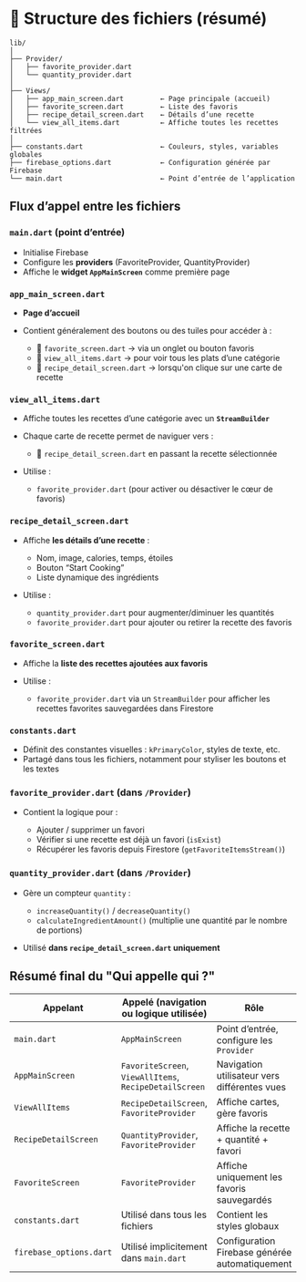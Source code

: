 # 📁 Structure des fichiers (résumé)

```
lib/
│
├── Provider/
│   ├── favorite_provider.dart
│   └── quantity_provider.dart
│
├── Views/
│   ├── app_main_screen.dart         ← Page principale (accueil)
│   ├── favorite_screen.dart         ← Liste des favoris
│   ├── recipe_detail_screen.dart    ← Détails d’une recette
│   └── view_all_items.dart          ← Affiche toutes les recettes filtrées
│
├── constants.dart                   ← Couleurs, styles, variables globales
├── firebase_options.dart            ← Configuration générée par Firebase
└── main.dart                        ← Point d’entrée de l’application
```



##  **Flux d’appel entre les fichiers**

### `main.dart` (point d’entrée)

* Initialise Firebase
* Configure les **providers** (FavoriteProvider, QuantityProvider)
* Affiche le **widget `AppMainScreen`** comme première page



### `app_main_screen.dart`

* **Page d’accueil**
* Contient généralement des boutons ou des tuiles pour accéder à :

  * 🔸 `favorite_screen.dart` → via un onglet ou bouton favoris
  * 🔸 `view_all_items.dart` → pour voir tous les plats d’une catégorie
  * 🔸 `recipe_detail_screen.dart` → lorsqu'on clique sur une carte de recette



### `view_all_items.dart`

* Affiche toutes les recettes d’une catégorie avec un **`StreamBuilder`**
* Chaque carte de recette permet de naviguer vers :

  * 🔸 `recipe_detail_screen.dart` en passant la recette sélectionnée
* Utilise :

  * `favorite_provider.dart` (pour activer ou désactiver le cœur de favoris)



### `recipe_detail_screen.dart`

* Affiche **les détails d’une recette** :

  * Nom, image, calories, temps, étoiles
  * Bouton “Start Cooking”
  * Liste dynamique des ingrédients
* Utilise :

  * `quantity_provider.dart` pour augmenter/diminuer les quantités
  * `favorite_provider.dart` pour ajouter ou retirer la recette des favoris



### `favorite_screen.dart`

* Affiche la **liste des recettes ajoutées aux favoris**
* Utilise :

  * `favorite_provider.dart` via un `StreamBuilder` pour afficher les recettes favorites sauvegardées dans Firestore



### `constants.dart`

* Définit des constantes visuelles : `kPrimaryColor`, styles de texte, etc.
* Partagé dans tous les fichiers, notamment pour styliser les boutons et les textes



### `favorite_provider.dart` (dans `/Provider`)

* Contient la logique pour :

  * Ajouter / supprimer un favori
  * Vérifier si une recette est déjà un favori (`isExist`)
  * Récupérer les favoris depuis Firestore (`getFavoriteItemsStream()`)



### `quantity_provider.dart` (dans `/Provider`)

* Gère un compteur `quantity` :

  * `increaseQuantity()` / `decreaseQuantity()`
  * `calculateIngredientAmount()` (multiplie une quantité par le nombre de portions)
* Utilisé **dans `recipe_detail_screen.dart` uniquement**



##  Résumé final du "Qui appelle qui ?"

| Appelant                | Appelé (navigation ou logique utilisée)                | Rôle                                           |
| ----------------------- | ------------------------------------------------------ | ---------------------------------------------- |
| `main.dart`             | `AppMainScreen`                                        | Point d’entrée, configure les `Provider`       |
| `AppMainScreen`         | `FavoriteScreen`, `ViewAllItems`, `RecipeDetailScreen` | Navigation utilisateur vers différentes vues   |
| `ViewAllItems`          | `RecipeDetailScreen`, `FavoriteProvider`               | Affiche cartes, gère favoris                   |
| `RecipeDetailScreen`    | `QuantityProvider`, `FavoriteProvider`                 | Affiche la recette + quantité + favori         |
| `FavoriteScreen`        | `FavoriteProvider`                                     | Affiche uniquement les favoris sauvegardés     |
| `constants.dart`        | Utilisé dans tous les fichiers                         | Contient les styles globaux                    |
| `firebase_options.dart` | Utilisé implicitement dans `main.dart`                 | Configuration Firebase générée automatiquement |

